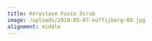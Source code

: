 ```yaml
---
title: Kérastase Fusio Scrub
image: /uploads/2018-05-07-koffijberg-80.jpg
alignment: middle
---
```


